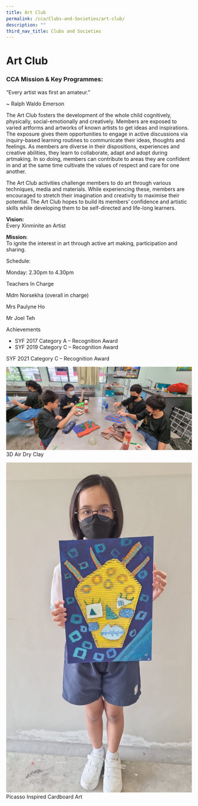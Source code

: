 ```yaml
---
title: Art Club
permalink: /cca/Clubs-and-Societies/art-club/
description: ""
third_nav_title: Clubs and Societies
---
```

# **Art Club**

### CCA Mission & Key Programmes:
       

“Every artist was first an amateur.”

~ Ralph Waldo Emerson

The Art Club fosters the development of the whole child cognitively, physically, social-emotionally and creatively. Members are exposed to varied artforms and artworks of known artists to get ideas and inspirations. The exposure gives them opportunities to engage in active discussions via inquiry-based learning routines to communicate their ideas, thoughts and feelings. As members are diverse in their dispositions, experiences and creative abilities, they learn to collaborate, adapt and adopt during artmaking. In so doing, members can contribute to areas they are confident in and at the same time cultivate the values of respect and care for one another.

The Art Club activities challenge members to do art through various techniques, media and materials. While experiencing these, members are encouraged to stretch their imagination and creativity to maximise their potential. The Art Club hopes to build its members’ confidence and artistic skills while developing them to be self-directed and life-long learners.

**Vision:**  
Every Xinminite an Artist

**Mission:**  
To ignite the interest in art through active art making, participation and sharing.

Schedule:

Monday: 2.30pm to 4.30pm

Teachers In Charge

Mdm Norsekha (overall in charge)

Mrs Paulyne Ho

Mr Joel Teh

Achievements

*   SYF 2017 Category A – Recognition Award
*   SYF 2019 Category C – Recognition Award

SYF 2021 Category C – Recognition Award

![](/images/3d%20relief_air%20dry%20clay.jpg)
3D Air Dry Clay

![Picasso Inspired Cardboard Art](/images/picasso%20inspired_cardboard%20art.jpg)
Picasso Inspired Cardboard Art